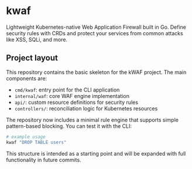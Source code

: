 # kwaf

Lightweight Kubernetes-native Web Application Firewall built in Go. Define security rules with CRDs and protect your services from common attacks like XSS, SQLi, and more.

## Project layout

This repository contains the basic skeleton for the kWAF project. The main components are:

- `cmd/kwaf`: entry point for the CLI application
- `internal/waf`: core WAF engine implementation
- `api/`: custom resource definitions for security rules
- `controllers/`: reconciliation logic for Kubernetes resources

The repository now includes a minimal rule engine that supports simple pattern-based blocking. You can test it with the CLI:

```bash
# example usage
kwaf "DROP TABLE users"
```

This structure is intended as a starting point and will be expanded with full functionality in future commits.

